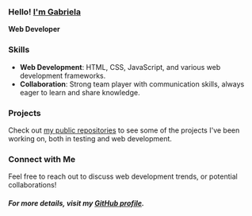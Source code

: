 ### Hello! [I'm Gabriela](https://github.com/gabimin)
 

**Web Developer** 


### Skills 

- **Web Development**: HTML, CSS, JavaScript, and various web development frameworks.
- **Collaboration**: Strong team player with communication skills, always eager to learn and share knowledge.


### Projects

Check out [my public repositories](https://github.com/gabimin?tab=repositories&q=&type=public&language=&sort=) to see some of the projects I've been working on, both in testing and web development.


### Connect with Me

Feel free to reach out to discuss web development trends, or potential collaborations!



##### For more details, visit my [GitHub profile](https://github.com/gabimin).


